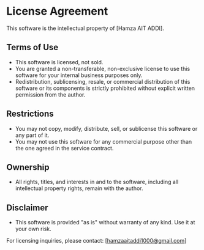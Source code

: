 # License Agreement

This software is the intellectual property of [Hamza AIT ADDI].

## Terms of Use
- This software is licensed, not sold.
- You are granted a non-transferable, non-exclusive license to use this software for your internal business purposes only.
- Redistribution, sublicensing, resale, or commercial distribution of this software or its components is strictly prohibited without explicit written permission from the author.

## Restrictions
- You may not copy, modify, distribute, sell, or sublicense this software or any part of it.
- You may not use this software for any commercial purpose other than the one agreed in the service contract.

## Ownership
- All rights, titles, and interests in and to the software, including all intellectual property rights, remain with the author.

## Disclaimer
- This software is provided "as is" without warranty of any kind. Use it at your own risk.

For licensing inquiries, please contact: [hamzaaitaddi1000@gmail.com]
